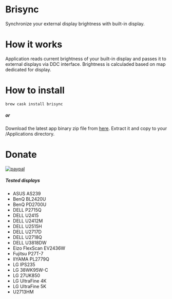 # Brisync
Synchronize your external display brightness with built-in display.

# How it works
Application reads current brightness of your built-in display and passes it to external displays via DDC interface.
Brightness is calculaded based on map dedicated for display. 

# How to install
```{bash}
brew cask install brisync
```
##### or
Download the latest app binary zip file from [here](https://github.com/czarny/Brisync/releases/download/v1.3.0/Brisync.zip). Extract it and copy to your /Applications directory.

# Donate
[![paypal](https://www.paypalobjects.com/en_US/i/btn/btn_donateCC_LG.gif)](https://www.paypal.com/donate?hosted_button_id=NL7L7KNN7VBFC)

##### Tested displays
* ASUS AS239
* BenQ BL2420U
* BenQ PD2700U
* DELL P2715Q
* DELL U2415
* DELL U2412M
* DELL U2515H
* DELL U2717D
* DELL U2718Q
* DELL U3818DW
* Eizo FlexScan EV2436W
* Fujitsu P27T-7
* IIYAMA PL2779Q
* LG IPS235
* LG 38WK95W-C
* LG 27UK850
* LG UltraFine 4K
* LG UltraFine 5K
* U2713HM
